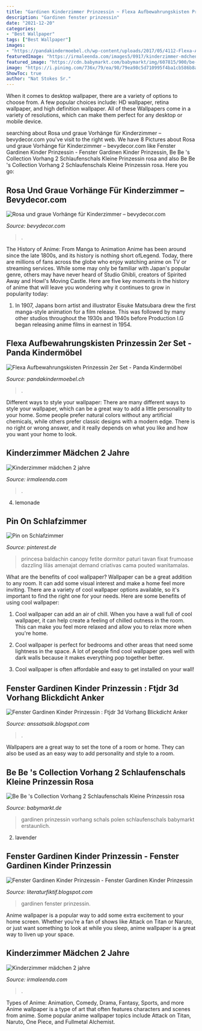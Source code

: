 ```yaml
---
title: "Gardinen Kinderzimmer Prinzessin ~ Flexa Aufbewahrungskisten Prinzessin 2er Set"
description: "Gardinen fenster prinzessin"
date: "2021-12-20"
categories:
- "Best Wallpaper"
tags: ["Best Wallpaper"]
images:
- "https://pandakindermoebel.ch/wp-content/uploads/2017/05/4112-Flexa-Aufbewahrungskisten-Prinzessin-2er-Set.jpg"
featuredImage: "https://irmaleenda.com/images5/0917/kinderzimmer-mdchen-2-jahre/kinderzimmer-mdchen-2-jahre-22_16.jpg"
featured_image: "https://cdn.babymarkt.com/babymarkt/img/607815/900/be-be-s-collection-vorhang-2-schlaufenschals-kleine-prinzessin-rosa-100-x-150-cm-a162844.jpg"
image: "https://i.pinimg.com/736x/79/ea/98/79ea98c5d710995f4ba1cb586b8ad0a0.jpg"
ShowToc: true
author: "Nat Stokes Sr."
---
```



When it comes to desktop wallpaper, there are a variety of options to choose from. A few popular choices include: HD wallpaper, retina wallpaper, and high definition wallpaper. All of these Wallpapers come in a variety of resolutions, which can make them perfect for any desktop or mobile device. 

	

		
searching about Rosa und graue Vorhänge für Kinderzimmer – bevydecor.com you've visit to the right web. We have 8 Pictures about Rosa und graue Vorhänge für Kinderzimmer – bevydecor.com like Fenster Gardinen Kinder Prinzessin - Fenster Gardinen Kinder Prinzessin, Be Be &#039;s Collection Vorhang 2 Schlaufenschals Kleine Prinzessin rosa and also Be Be &#039;s Collection Vorhang 2 Schlaufenschals Kleine Prinzessin rosa. Here you go:
		
    
## Rosa Und Graue Vorhänge Für Kinderzimmer – Bevydecor.com

<img loading=lazy src="https://bevydecor.com/wp-content/uploads/2019/07/rosa-und-graue-vorhaenge-fuer-kinderzimmer-9.jpg" onerror="this.onerror=null;this.src='https://tse4.mm.bing.net/th?id=OIP.K3D2o1htt_yfIOtdsTtm0gAAAA&amp;pid=15.1';" alt="Rosa und graue Vorhänge für Kinderzimmer – bevydecor.com">

_Source: bevydecor.com_

>. 

	

The History of Anime: From Manga to Animation
Anime has been around since the late 1800s, and its history is nothing short ofLegend. Today, there are millions of fans across the globe who enjoy watching anime on TV or streaming services. While some may only be familiar with Japan's popular genre, others may have never heard of Studio Ghibli, creators of Spirited Away and Howl's Moving Castle. Here are five key moments in the history of anime that will leave you wondering why it continues to grow in popularity today:
1) In 1907, Japans born artist and illustrator Eisuke Matsubara drew the first manga-style animation for a film release. This was followed by many other studios throughout the 1930s and 1940s before Production I.G began releasing anime films in earnest in 1954.

    
## Flexa Aufbewahrungskisten Prinzessin 2er Set - Panda Kindermöbel

<img loading=lazy src="https://pandakindermoebel.ch/wp-content/uploads/2017/05/4112-Flexa-Aufbewahrungskisten-Prinzessin-2er-Set.jpg" onerror="this.onerror=null;this.src='https://tse2.mm.bing.net/th?id=OIP.9d51ZDiehnmr7B92Cy-OrgHaE8&amp;pid=15.1';" alt="Flexa Aufbewahrungskisten Prinzessin 2er Set - Panda Kindermöbel">

_Source: pandakindermoebel.ch_

>. 

	

Different ways to style your wallpaper:
There are many different ways to style your wallpaper, which can be a great way to add a little personality to your home. Some people prefer natural colors without any artificial chemicals, while others prefer classic designs with a modern edge. There is no right or wrong answer, and it really depends on what you like and how you want your home to look.

    
## Kinderzimmer Mädchen 2 Jahre

<img loading=lazy src="http://irmaleenda.com/images5/0917/kinderzimmer-mdchen-2-jahre/kinderzimmer-mdchen-2-jahre-22_7.jpg" onerror="this.onerror=null;this.src='https://tse4.mm.bing.net/th?id=OIP.gN2oqzWAuiHf2ysNTdpjBwHaFT&amp;pid=15.1';" alt="Kinderzimmer mädchen 2 jahre">

_Source: irmaleenda.com_

>. 

	

4. lemonade 

    
## Pin On Schlafzimmer

<img loading=lazy src="https://i.pinimg.com/736x/79/ea/98/79ea98c5d710995f4ba1cb586b8ad0a0.jpg" onerror="this.onerror=null;this.src='https://tse4.mm.bing.net/th?id=OIP.izZSBsltoLhkwvYSITo5ygHaFj&amp;pid=15.1';" alt="Pin on Schlafzimmer">

_Source: pinterest.de_

>princesa baldachin canopy fetite dormitor paturi tavan fixat frumoase dazzling lilás amenajat demand criativas cama pouted wanitamalas. 

	

What are the benefits of cool wallpaper?
Wallpaper can be a great addition to any room. It can add some visual interest and make a home feel more inviting. There are a variety of cool wallpaper options available, so it's important to find the right one for your needs. Here are some benefits of using cool wallpaper: 
1. Cool wallpaper can add an air of chill. When you have a wall full of cool wallpaper, it can help create a feeling of chilled outness in the room. This can make you feel more relaxed and allow you to relax more when you're home. 

2. Cool wallpaper is perfect for bedrooms and other areas that need some lightness in the space. A lot of people find cool wallpaper goes well with dark walls because it makes everything pop together better. 

3. Cool wallpaper is often affordable and easy to get installed on your wall!

    
## Fenster Gardinen Kinder Prinzessin : Ftjdr 3d Vorhang Blickdicht Anker

<img loading=lazy src="https://lh5.googleusercontent.com/proxy/svl7AI7H1lLRvKcotx6EgR44L06I9sRW7PoEKKZn44pdy0kixdPa82jYIUtmKuZxy6CckdScINdLpbjjqLKOMDk54iQ9ekJFi6CbR6ZNbRI39d03Mx9dbA_cOkY8lxbc9BDoCcyhRbm-v7xBhwe1JMQTA1OzRJ_YN7kLTZP5SNTNaCMhDdUi1suxcc7Q6qDnmytZWrzUEZFEe5ZYHFB9PL82mo7G8PoQIHVD8pHa36EKkA8kfml3md6LfkID=w1200-h630-p-k-no-nu" onerror="this.onerror=null;this.src='https://tse2.mm.bing.net/th?id=OIP.fa6l1_iCsLGJWToOXaR0VwHaF1&amp;pid=15.1';" alt="Fenster Gardinen Kinder Prinzessin : Ftjdr 3d Vorhang Blickdicht Anker">

_Source: anssatsaik.blogspot.com_

>. 

	

Wallpapers are a great way to set the tone of a room or home. They can also be used as an easy way to add personality and style to a room.

    
## Be Be &#039;s Collection Vorhang 2 Schlaufenschals Kleine Prinzessin Rosa

<img loading=lazy src="https://cdn.babymarkt.com/babymarkt/img/607815/900/be-be-s-collection-vorhang-2-schlaufenschals-kleine-prinzessin-rosa-100-x-150-cm-a162844.jpg" onerror="this.onerror=null;this.src='https://tse2.mm.bing.net/th?id=OIP.u3ChuxVahcO-HC2zPaVfTgHaHa&amp;pid=15.1';" alt="Be Be &#039;s Collection Vorhang 2 Schlaufenschals Kleine Prinzessin rosa">

_Source: babymarkt.de_

>gardinen prinzessin vorhang schals polen schlaufenschals babymarkt erstaunlich. 

	

2. lavender 

    
## Fenster Gardinen Kinder Prinzessin - Fenster Gardinen Kinder Prinzessin

<img loading=lazy src="https://lh6.googleusercontent.com/proxy/uNrRfcTAk0yRILiSk8I1ulBUHVb3A3JRi7kG-mwlAq9sU2II6lvxohP-YCvR88c6gsmWhyOdQI7eD7uCxUEAAK6l1c-s2UTtdM-95JyZYRAZFyizCuLHrPawsglgtFP1OmqoUE2BJae6mNYySTJKa3m5lI-nC7LUce-wGSCx9iI8hgff9TBCkI7WX6nE4SYrrzZk7zxpfoC_bpSq_XcW4pWYqqdMOyU=w1200-h630-p-k-no-nu" onerror="this.onerror=null;this.src='https://tse3.mm.bing.net/th?id=OIP.bi_ZbnhokGHHFUuLLCzTwgHaD4&amp;pid=15.1';" alt="Fenster Gardinen Kinder Prinzessin - Fenster Gardinen Kinder Prinzessin">

_Source: literaturfiktif.blogspot.com_

>gardinen fenster prinzessin. 

	

Anime wallpaper is a popular way to add some extra excitement to your home screen. Whether you’re a fan of shows like Attack on Titan or Naruto, or just want something to look at while you sleep, anime wallpaper is a great way to liven up your space.

    
## Kinderzimmer Mädchen 2 Jahre

<img loading=lazy src="https://irmaleenda.com/images5/0917/kinderzimmer-mdchen-2-jahre/kinderzimmer-mdchen-2-jahre-22_16.jpg" onerror="this.onerror=null;this.src='https://tse3.mm.bing.net/th?id=OIP.NcBX4B5IAonGjq4ByhJ0PADMEx&amp;pid=15.1';" alt="Kinderzimmer mädchen 2 jahre">

_Source: irmaleenda.com_

>. 

	

Types of Anime: Animation, Comedy, Drama, Fantasy, Sports, and more
Anime wallpaper is a type of art that often features characters and scenes from anime. Some popular anime wallpaper topics include Attack on Titan, Naruto, One Piece, and Fullmetal Alchemist.

